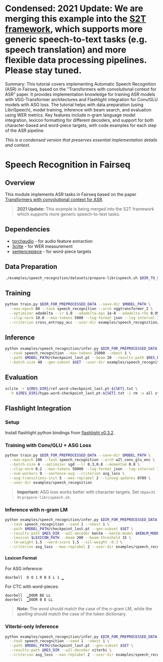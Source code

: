 # Condensed: 2021 Update: We are merging this example into the [S2T framework](../speech_to_text), which supports more generic speech-to-text tasks (e.g. speech translation) and more flexible data processing pipelines. Please stay tuned.

Summary: This tutorial covers implementing Automatic Speech Recognition (ASR) in Fairseq, based on the "Transformers with convolutional context for ASR" paper. It provides implementation knowledge for training ASR models with VGG-Transformer architectures and Flashlight integration for Conv/GLU models with ASG loss. The tutorial helps with data preparation (using LibriSpeech), model training, inference with beam search, and evaluation using WER metrics. Key features include n-gram language model integration, lexicon formatting for different decoders, and support for both character-based and word-piece targets, with code examples for each step of the ASR pipeline.

*This is a condensed version that preserves essential implementation details and context.*

# Speech Recognition in Fairseq

## Overview
This module implements ASR tasks in Fairseq based on the paper [Transformers with convolutional context for ASR](https://arxiv.org/abs/1904.11660).

> **2021 Update:** This example is being merged into the S2T framework which supports more generic speech-to-text tasks.

## Dependencies
- [torchaudio](https://github.com/pytorch/audio) - for audio feature extraction
- [Sclite](http://www1.icsi.berkeley.edu/Speech/docs/sctk-1.2/sclite.htm) - for WER measurement
- [sentencepiece](https://github.com/google/sentencepiece) - for word-piece targets

## Data Preparation
```bash
./examples/speech_recognition/datasets/prepare-librispeech.sh $DIR_TO_SAVE_RAW_DATA $DIR_FOR_PREPROCESSED_DATA
```

## Training
```bash
python train.py $DIR_FOR_PREPROCESSED_DATA --save-dir $MODEL_PATH \
  --max-epoch 80 --task speech_recognition --arch vggtransformer_2 \
  --optimizer adadelta --lr 1.0 --adadelta-eps 1e-8 --adadelta-rho 0.95 \
  --clip-norm 10.0 --max-tokens 5000 --log-format json --log-interval 1 \
  --criterion cross_entropy_acc --user-dir examples/speech_recognition/
```

## Inference
```bash
python examples/speech_recognition/infer.py $DIR_FOR_PREPROCESSED_DATA \
  --task speech_recognition --max-tokens 25000 --nbest 1 \
  --path $MODEL_PATH/checkpoint_last.pt --beam 20 --results-path $RES_DIR \
  --batch-size 40 --gen-subset $SET --user-dir examples/speech_recognition/
```

## Evaluation
```bash
sclite -r ${RES_DIR}/ref.word-checkpoint_last.pt-${SET}.txt \
  -h ${RES_DIR}/hypo.word-checkpoint_last.pt-${SET}.txt -i rm -o all stdout > $RES_REPORT
```

## Flashlight Integration

### Setup
Install flashlight python bindings from [flashlight v0.3.2](https://github.com/flashlight/flashlight/tree/e16682fa32df30cbf675c8fe010f929c61e3b833/bindings/python).

### Training with Conv/GLU + ASG Loss
```bash
python train.py $DIR_FOR_PREPROCESSED_DATA --save-dir $MODEL_PATH \
  --max-epoch 100 --task speech_recognition --arch w2l_conv_glu_enc \
  --batch-size 4 --optimizer sgd --lr 0.3,0.8 --momentum 0.8 \
  --clip-norm 0.2 --max-tokens 50000 --log-format json --log-interval 100 \
  --num-workers 0 --sentence-avg --criterion asg_loss \
  --asg-transitions-init 5 --max-replabel 2 --linseg-updates 8789 \
  --user-dir examples/speech_recognition
```

> **Important:** ASG loss works better with character targets. Set `nbpe=31` in `prepare-librispeech.sh`.

### Inference with n-gram LM
```bash
python examples/speech_recognition/infer.py $DIR_FOR_PREPROCESSED_DATA \
  --task speech_recognition --seed 1 --nbest 1 \
  --path $MODEL_PATH/checkpoint_last.pt --gen-subset $SET \
  --results-path $RES_DIR --w2l-decoder kenlm --kenlm-model $KENLM_MODEL_PATH \
  --lexicon $LEXICON_PATH --beam 200 --beam-threshold 15 \
  --lm-weight 1.5 --word-score 1.5 --sil-weight -0.3 \
  --criterion asg_loss --max-replabel 2 --user-dir examples/speech_recognition
```

#### Lexicon Format
For ASG inference:
```
doorbell  D O 1 R B E L 1 ▁
```

For CTC with word-pieces:
```
doorbell  ▁DOOR BE LL
doorbell  ▁DOOR B E LL
```

> **Note:** The *word* should match the case of the n-gram LM, while the *spelling* should match the case of the token dictionary.

### Viterbi-only Inference
```bash
python examples/speech_recognition/infer.py $DIR_FOR_PREPROCESSED_DATA \
  --task speech_recognition --seed 1 --nbest 1 \
  --path $MODEL_PATH/checkpoint_last.pt --gen-subset $SET \
  --results-path $RES_DIR --w2l-decoder viterbi \
  --criterion asg_loss --max-replabel 2 --user-dir examples/speech_recognition
```